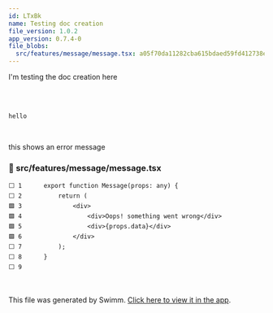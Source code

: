 ```yaml
---
id: LTxBk
name: Testing doc creation
file_version: 1.0.2
app_version: 0.7.4-0
file_blobs:
  src/features/message/message.tsx: a05f70da11282cba615bdaed59fd412738e28dc4
---
```


I'm testing the doc creation here

<br/>



<br/>

```
hello 
```

<br/>

this shows an error message
<!-- NOTE-swimm-snippet: the lines below link your snippet to Swimm -->
### 📄 src/features/message/message.tsx
```tsx
⬜ 1      export function Message(props: any) {
⬜ 2          return (
🟩 3              <div>
🟩 4                  <div>Oops! something went wrong</div>
🟩 5                  <div>{props.data}</div>
🟩 6              </div>
⬜ 7          );
⬜ 8      }
⬜ 9      
```

<br/>

This file was generated by Swimm. [Click here to view it in the app](http://localhost:5000/repos/Z2l0aHViJTNBJTNBc3Rva2Utd2VhdGhlciUzQSUzQUFkZGllQ29oZW4=/docs/LTxBk).